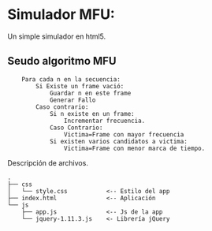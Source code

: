 Simulador MFU:
====================================
Un simple simulador en html5.

Seudo algoritmo MFU
-----------------------------------------

		Para cada n en la secuencia:
			Si Existe un frame vació:
				Guardar n en este frame
				Generar Fallo
			Caso contrario:
				Si n existe en un frame:
					Incrementar frecuencia.
				Caso Contrario:
					Victima=Frame con mayor frecuencia
				Si existen varios candidatos a victima:
					Victima=Frame con menor marca de tiempo.
 

Descripción de archivos.

	.
	├── css
	│   └── style.css			<-- Estilo del app
	├── index.html				<-- Aplicación
	└── js
		├── app.js				<-- Js de la app
		└── jquery-1.11.3.js	<- Librería jQuery
